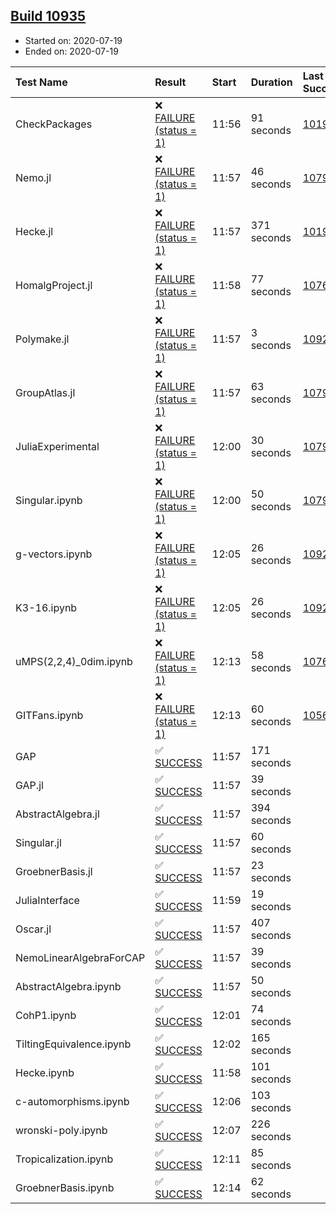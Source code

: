 ## [Build 10935](https://oscarci.mathematik.uni-kl.de/job/oscar/10935/)

* Started on: 2020-07-19
* Ended on: 2020-07-19

| Test Name    | Result | Start | Duration | Last Success | First Failure |
|:-------------|:-------|:------|:---------|:-------------|:--------------|
| CheckPackages | ❌ [FAILURE (status = 1)](https://oscarci.mathematik.uni-kl.de/job/oscar/10935/artifact/logs/build-10935/CheckPackages.log) | 11:56 | 91 seconds | [10197](https://oscarci.mathematik.uni-kl.de/job/oscar/10197/) | [10198](https://oscarci.mathematik.uni-kl.de/job/oscar/10198/) |
| Nemo.jl | ❌ [FAILURE (status = 1)](https://oscarci.mathematik.uni-kl.de/job/oscar/10935/artifact/logs/build-10935/Nemo.jl.log) | 11:57 | 46 seconds | [10790](https://oscarci.mathematik.uni-kl.de/job/oscar/10790/) | [10791](https://oscarci.mathematik.uni-kl.de/job/oscar/10791/) |
| Hecke.jl | ❌ [FAILURE (status = 1)](https://oscarci.mathematik.uni-kl.de/job/oscar/10935/artifact/logs/build-10935/Hecke.jl.log) | 11:57 | 371 seconds | [10197](https://oscarci.mathematik.uni-kl.de/job/oscar/10197/) | [10198](https://oscarci.mathematik.uni-kl.de/job/oscar/10198/) |
| HomalgProject.jl | ❌ [FAILURE (status = 1)](https://oscarci.mathematik.uni-kl.de/job/oscar/10935/artifact/logs/build-10935/HomalgProject.jl.log) | 11:58 | 77 seconds | [10765](https://oscarci.mathematik.uni-kl.de/job/oscar/10765/) | [10766](https://oscarci.mathematik.uni-kl.de/job/oscar/10766/) |
| Polymake.jl | ❌ [FAILURE (status = 1)](https://oscarci.mathematik.uni-kl.de/job/oscar/10935/artifact/logs/build-10935/Polymake.jl.log) | 11:57 | 3 seconds | [10920](https://oscarci.mathematik.uni-kl.de/job/oscar/10920/) | [10921](https://oscarci.mathematik.uni-kl.de/job/oscar/10921/) |
| GroupAtlas.jl | ❌ [FAILURE (status = 1)](https://oscarci.mathematik.uni-kl.de/job/oscar/10935/artifact/logs/build-10935/GroupAtlas.jl.log) | 11:57 | 63 seconds | [10790](https://oscarci.mathematik.uni-kl.de/job/oscar/10790/) | [10791](https://oscarci.mathematik.uni-kl.de/job/oscar/10791/) |
| JuliaExperimental | ❌ [FAILURE (status = 1)](https://oscarci.mathematik.uni-kl.de/job/oscar/10935/artifact/logs/build-10935/JuliaExperimental.log) | 12:00 | 30 seconds | [10790](https://oscarci.mathematik.uni-kl.de/job/oscar/10790/) | [10791](https://oscarci.mathematik.uni-kl.de/job/oscar/10791/) |
| Singular.ipynb | ❌ [FAILURE (status = 1)](https://oscarci.mathematik.uni-kl.de/job/oscar/10935/artifact/logs/build-10935/Singular.ipynb.log) | 12:00 | 50 seconds | [10790](https://oscarci.mathematik.uni-kl.de/job/oscar/10790/) | [10791](https://oscarci.mathematik.uni-kl.de/job/oscar/10791/) |
| g-vectors.ipynb | ❌ [FAILURE (status = 1)](https://oscarci.mathematik.uni-kl.de/job/oscar/10935/artifact/logs/build-10935/g-vectors.ipynb.log) | 12:05 | 26 seconds | [10920](https://oscarci.mathematik.uni-kl.de/job/oscar/10920/) | [10921](https://oscarci.mathematik.uni-kl.de/job/oscar/10921/) |
| K3-16.ipynb | ❌ [FAILURE (status = 1)](https://oscarci.mathematik.uni-kl.de/job/oscar/10935/artifact/logs/build-10935/K3-16.ipynb.log) | 12:05 | 26 seconds | [10920](https://oscarci.mathematik.uni-kl.de/job/oscar/10920/) | [10921](https://oscarci.mathematik.uni-kl.de/job/oscar/10921/) |
| uMPS(2,2,4)_0dim.ipynb | ❌ [FAILURE (status = 1)](https://oscarci.mathematik.uni-kl.de/job/oscar/10935/artifact/logs/build-10935/uMPS-2-2-4-_0dim.ipynb.log) | 12:13 | 58 seconds | [10765](https://oscarci.mathematik.uni-kl.de/job/oscar/10765/) | [10766](https://oscarci.mathematik.uni-kl.de/job/oscar/10766/) |
| GITFans.ipynb | ❌ [FAILURE (status = 1)](https://oscarci.mathematik.uni-kl.de/job/oscar/10935/artifact/logs/build-10935/GITFans.ipynb.log) | 12:13 | 60 seconds | [10566](https://oscarci.mathematik.uni-kl.de/job/oscar/10566/) | [10567](https://oscarci.mathematik.uni-kl.de/job/oscar/10567/) |
| GAP | ✅ [SUCCESS](https://oscarci.mathematik.uni-kl.de/job/oscar/10935/artifact/logs/build-10935/GAP.log) | 11:57 | 171 seconds |  |  |
| GAP.jl | ✅ [SUCCESS](https://oscarci.mathematik.uni-kl.de/job/oscar/10935/artifact/logs/build-10935/GAP.jl.log) | 11:57 | 39 seconds |  |  |
| AbstractAlgebra.jl | ✅ [SUCCESS](https://oscarci.mathematik.uni-kl.de/job/oscar/10935/artifact/logs/build-10935/AbstractAlgebra.jl.log) | 11:57 | 394 seconds |  |  |
| Singular.jl | ✅ [SUCCESS](https://oscarci.mathematik.uni-kl.de/job/oscar/10935/artifact/logs/build-10935/Singular.jl.log) | 11:57 | 60 seconds |  |  |
| GroebnerBasis.jl | ✅ [SUCCESS](https://oscarci.mathematik.uni-kl.de/job/oscar/10935/artifact/logs/build-10935/GroebnerBasis.jl.log) | 11:57 | 23 seconds |  |  |
| JuliaInterface | ✅ [SUCCESS](https://oscarci.mathematik.uni-kl.de/job/oscar/10935/artifact/logs/build-10935/JuliaInterface.log) | 11:59 | 19 seconds |  |  |
| Oscar.jl | ✅ [SUCCESS](https://oscarci.mathematik.uni-kl.de/job/oscar/10935/artifact/logs/build-10935/Oscar.jl.log) | 11:57 | 407 seconds |  |  |
| NemoLinearAlgebraForCAP | ✅ [SUCCESS](https://oscarci.mathematik.uni-kl.de/job/oscar/10935/artifact/logs/build-10935/NemoLinearAlgebraForCAP.log) | 11:57 | 39 seconds |  |  |
| AbstractAlgebra.ipynb | ✅ [SUCCESS](https://oscarci.mathematik.uni-kl.de/job/oscar/10935/artifact/logs/build-10935/AbstractAlgebra.ipynb.log) | 11:57 | 50 seconds |  |  |
| CohP1.ipynb | ✅ [SUCCESS](https://oscarci.mathematik.uni-kl.de/job/oscar/10935/artifact/logs/build-10935/CohP1.ipynb.log) | 12:01 | 74 seconds |  |  |
| TiltingEquivalence.ipynb | ✅ [SUCCESS](https://oscarci.mathematik.uni-kl.de/job/oscar/10935/artifact/logs/build-10935/TiltingEquivalence.ipynb.log) | 12:02 | 165 seconds |  |  |
| Hecke.ipynb | ✅ [SUCCESS](https://oscarci.mathematik.uni-kl.de/job/oscar/10935/artifact/logs/build-10935/Hecke.ipynb.log) | 11:58 | 101 seconds |  |  |
| c-automorphisms.ipynb | ✅ [SUCCESS](https://oscarci.mathematik.uni-kl.de/job/oscar/10935/artifact/logs/build-10935/c-automorphisms.ipynb.log) | 12:06 | 103 seconds |  |  |
| wronski-poly.ipynb | ✅ [SUCCESS](https://oscarci.mathematik.uni-kl.de/job/oscar/10935/artifact/logs/build-10935/wronski-poly.ipynb.log) | 12:07 | 226 seconds |  |  |
| Tropicalization.ipynb | ✅ [SUCCESS](https://oscarci.mathematik.uni-kl.de/job/oscar/10935/artifact/logs/build-10935/Tropicalization.ipynb.log) | 12:11 | 85 seconds |  |  |
| GroebnerBasis.ipynb | ✅ [SUCCESS](https://oscarci.mathematik.uni-kl.de/job/oscar/10935/artifact/logs/build-10935/GroebnerBasis.ipynb.log) | 12:14 | 62 seconds |  |  |
